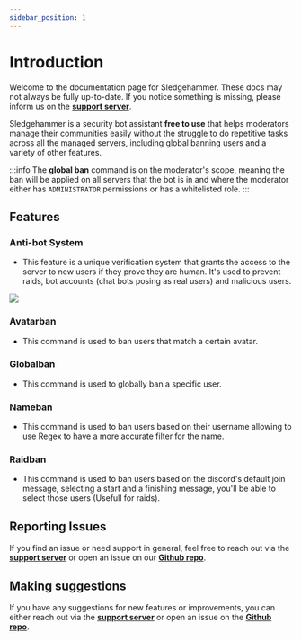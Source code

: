 ```yaml
---
sidebar_position: 1
---
```


# Introduction

Welcome to the documentation page for Sledgehammer. These docs may not always be fully up-to-date. If you notice something is missing, please inform us on the [**support server**](https://discord.gg/5bTsAPnfje).

Sledgehammer is a security bot assistant **free to use** that helps moderators manage their communities easily without the struggle to do repetitive tasks across all the managed servers, including global banning users and a variety of other features.

:::info
The **global ban** command is on the moderator's scope, meaning the ban will be applied on all servers that the bot is in and where the moderator either has `ADMINISTRATOR` permissions or has a whitelisted role.
:::

## Features

### Anti-bot System

- This feature is a unique verification system that grants the access to the server to new users if they prove they are human. It's used to prevent raids, bot accounts (chat bots posing as real users) and malicious users.

![][ANTIBOT_SYSTEM]

### Avatarban

- This command is used to ban users that match a certain avatar.

### Globalban

- This command is used to globally ban a specific user.

### Nameban

- This command is used to ban users based on their username allowing to use Regex to have a more accurate filter for the name.

### Raidban

- This command is used to ban users based on the discord's default join message, selecting a start and a finishing message, you'll be able to select those users (Usefull for raids).

## Reporting Issues

If you find an issue or need support in general, feel free to reach out via the **[support server](https://discord.gg/5bTsAPnfje)** or open an issue on our **[Github repo](https://github.com/Momentum-Free/sledgehammer-bot-docs/issues)**. 

## Making suggestions

If you have any suggestions for new features or improvements, you can either reach out via the **[support server](https://discord.gg/5bTsAPnfje)** or open an issue on the **[Github repo](https://github.com/Momentum-Free/sledgehammer-bot-docs/issues)**.


[ANTIBOT_SYSTEM]: /img/ANTIBOT_SYSTEM.png
